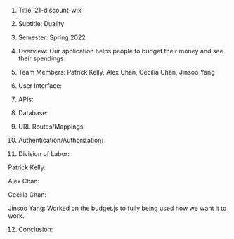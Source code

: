1. Title: 21-discount-wix

2. Subtitle: Duality

3. Semester: Spring 2022

4. Overview: Our application helps people to budget their money and see their spendings 

5. Team Members: Patrick Kelly, Alex Chan, Cecilia Chan, Jinsoo Yang

6. User Interface: 

7. APIs:

8. Database:

9. URL Routes/Mappings: 

10. Authentication/Authorization: 

11. Division of Labor: 

Patrick Kelly:

Alex Chan:

Cecilia Chan:

Jinsoo Yang: Worked on the budget.js to fully being used how we want it to work.

12. Conclusion: 

